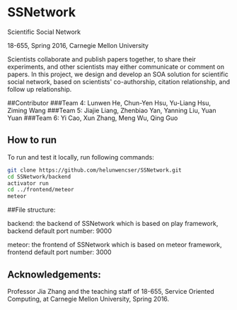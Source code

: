 # SSNetwork

Scientific Social Network

18-655, Spring 2016, Carnegie Mellon University  

Scientists collaborate and publish papers together, to share their experiments, and other scientists may either communicate or comment on papers. In this project, we design and develop an SOA solution for scientific social network, based on scientists' co-authorship, citation relationship, and follow up relationship.

##Contributor
###Team 4:
  Lunwen He, Chun-Yen Hsu, Yu-Liang Hsu, Ziming Wang
###Team 5:
  Jiajie Liang, Zhenbiao Yan, Yanning Liu, Yuan Yuan
###Team 6:
  Yi Cao, Xun Zhang, Meng Wu, Qing Guo

## How to run

To run and test it locally, run following commands:

```bash
git clone https://github.com/helunwencser/SSNetwork.git
cd SSNetwork/backend
activator run
cd ../frontend/meteor
meteor
```

##File structure:

backend: the backend of SSNetwork which is based on play framework, backend default port number: 9000

meteor: the frontend of SSNetwork which is based on meteor framework, frontend default port number: 3000


Acknowledgements:
---------------------------------------------------------
Professor Jia Zhang and the teaching staff of 18-655,
Service Oriented Computing, at Carnegie Mellon University, Spring 2016.
